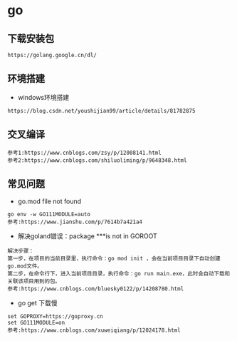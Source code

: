 # go
## 下载安装包
```
https://golang.google.cn/dl/
```

## 环境搭建
- windows环境搭建
```
https://blog.csdn.net/youshijian99/article/details/81782875
```

## 交叉编译
```
参考1:https://www.cnblogs.com/zsy/p/12008141.html
参考2:https://www.cnblogs.com/shiluoliming/p/9648348.html
```

## 常见问题
- go.mod file not found
```
go env -w GO111MODULE=auto
参考:https://www.jianshu.com/p/7614b7a421a4
```

- 解决goland错误：package ***is not in GOROOT
```
解决步骤：
第一步，在项目的当前目录里，执行命令：go mod init ，会在当前项目目录下自动创建go.mod文件。
第二步，在命令行下，进入当前项目目录，执行命令：go run main.exe，此时会自动下载和关联该项目用到的包。
参考:https://www.cnblogs.com/bluesky0122/p/14208780.html
```

- go get 下载慢
```
set GOPROXY=https://goproxy.cn
set GO111MODULE=on
参考:https://www.cnblogs.com/xuweiqiang/p/12024178.html
```
